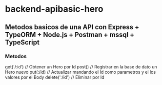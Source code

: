 # backend-apibasic-hero

<h2>Metodos basicos de una API con Express + TypeORM + Node.js + Postman + mssql + TypeScript</h2>
<div>
<h3>Metodos</h3>
get('/:id') // Obtener  un Hero por Id 
post() // Registrar en la base de dato un Hero nuevo
put(:/id) // Actualizar mandando el Id como parametros y el los valores por el Body
delete(':/id') // Eliminar por Id
</div>
